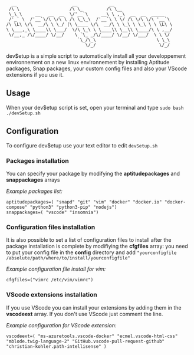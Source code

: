 ```
  __                     __            __                      
 /\ \                   /\ \_         /\ \__                   
 \_\ \     __   __  __  \/'__`\     __\ \ ,_\  __  __  _____   
 /'_` \  /'__`\/\ \/\ \ /\ \_\_\  /'__`\ \ \/ /\ \/\ \/\ '__`\ 
/\ \L\ \/\  __/\ \ \_/ |\ \____ \/\  __/\ \ \_\ \ \_\ \ \ \L\ \
\ \___,_\ \____\\ \___/  \/\ \_\ \ \____\\ \__\\ \____/\ \ ,__/
 \/__,_ /\/____/ \/__/    \ `\_ _/\/____/ \/__/ \/___/  \ \ \/ 
                           `\_/\_\                       \ \_\ 
                              \/_/                        \/_/ 
```

dev$etup is a simple script to automatically install all your developpement environnement on a new linux environnement by installing Aptitude packages, Snap packages, your custom config files and also your VScode extensions if you use it.

## Usage

When your dev$etup script is set, open your terminal and type ```sudo bash ./devSetup.sh```

## Configuration

To configure dev$etup use your text editor to edit ```devSetup.sh```

### Packages installation

You can specify your package by modifying the **aptitudepackages** and **snappackages** arrays

*Example packages list:*
```
aptitudepackages=( "snapd" "git" "vim" "docker" "docker.io" "docker-compose" "python3" "python3-pip" "nodejs")
snappackages=( "vscode" "insomnia")
```

### Configuration files installation

It is also possible to set a list of configuration files to install after the package installation is complete by modifiying the **cfgfiles** array: you need to put your config file in the **config** directory and add `"yourconfigfile /absolute/path/where/to/install/yourconfigfile"`

*Example configuration file install for vim:*
```
cfgfiles=("vimrc /etc/vim/vimrc")
```

### VScode extensions installation

If you use VScode you can install your extensions by adding them in the **vscodeext** array. If you don't use VScode just comment the line.

*Example configuration for VScode extension:*
```
vscodeext=( "ms-azuretools.vscode-docker" "ecmel.vscode-html-css" "mblode.twig-language-2" "GitHub.vscode-pull-request-github" "christian-kohler.path-intellisense" )
```


